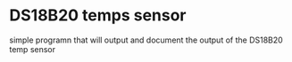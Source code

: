 # DS18B20 temps sensor
simple programn that will output and document the output of the DS18B20 temp sensor

